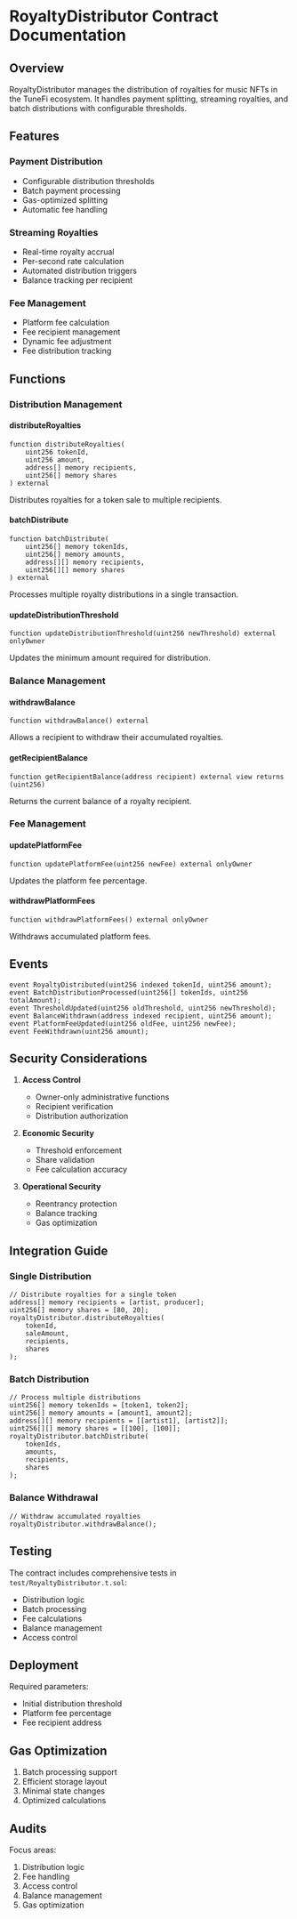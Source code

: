 # RoyaltyDistributor Contract Documentation

## Overview
RoyaltyDistributor manages the distribution of royalties for music NFTs in the TuneFi ecosystem. It handles payment splitting, streaming royalties, and batch distributions with configurable thresholds.

## Features

### Payment Distribution
- Configurable distribution thresholds
- Batch payment processing
- Gas-optimized splitting
- Automatic fee handling

### Streaming Royalties
- Real-time royalty accrual
- Per-second rate calculation
- Automated distribution triggers
- Balance tracking per recipient

### Fee Management
- Platform fee calculation
- Fee recipient management
- Dynamic fee adjustment
- Fee distribution tracking

## Functions

### Distribution Management

#### distributeRoyalties
```solidity
function distributeRoyalties(
    uint256 tokenId,
    uint256 amount,
    address[] memory recipients,
    uint256[] memory shares
) external
```
Distributes royalties for a token sale to multiple recipients.

#### batchDistribute
```solidity
function batchDistribute(
    uint256[] memory tokenIds,
    uint256[] memory amounts,
    address[][] memory recipients,
    uint256[][] memory shares
) external
```
Processes multiple royalty distributions in a single transaction.

#### updateDistributionThreshold
```solidity
function updateDistributionThreshold(uint256 newThreshold) external onlyOwner
```
Updates the minimum amount required for distribution.

### Balance Management

#### withdrawBalance
```solidity
function withdrawBalance() external
```
Allows a recipient to withdraw their accumulated royalties.

#### getRecipientBalance
```solidity
function getRecipientBalance(address recipient) external view returns (uint256)
```
Returns the current balance of a royalty recipient.

### Fee Management

#### updatePlatformFee
```solidity
function updatePlatformFee(uint256 newFee) external onlyOwner
```
Updates the platform fee percentage.

#### withdrawPlatformFees
```solidity
function withdrawPlatformFees() external onlyOwner
```
Withdraws accumulated platform fees.

## Events

```solidity
event RoyaltyDistributed(uint256 indexed tokenId, uint256 amount);
event BatchDistributionProcessed(uint256[] tokenIds, uint256 totalAmount);
event ThresholdUpdated(uint256 oldThreshold, uint256 newThreshold);
event BalanceWithdrawn(address indexed recipient, uint256 amount);
event PlatformFeeUpdated(uint256 oldFee, uint256 newFee);
event FeeWithdrawn(uint256 amount);
```

## Security Considerations

1. **Access Control**
   - Owner-only administrative functions
   - Recipient verification
   - Distribution authorization

2. **Economic Security**
   - Threshold enforcement
   - Share validation
   - Fee calculation accuracy

3. **Operational Security**
   - Reentrancy protection
   - Balance tracking
   - Gas optimization

## Integration Guide

### Single Distribution
```solidity
// Distribute royalties for a single token
address[] memory recipients = [artist, producer];
uint256[] memory shares = [80, 20];
royaltyDistributor.distributeRoyalties(
    tokenId,
    saleAmount,
    recipients,
    shares
);
```

### Batch Distribution
```solidity
// Process multiple distributions
uint256[] memory tokenIds = [token1, token2];
uint256[] memory amounts = [amount1, amount2];
address[][] memory recipients = [[artist1], [artist2]];
uint256[][] memory shares = [[100], [100]];
royaltyDistributor.batchDistribute(
    tokenIds,
    amounts,
    recipients,
    shares
);
```

### Balance Withdrawal
```solidity
// Withdraw accumulated royalties
royaltyDistributor.withdrawBalance();
```

## Testing

The contract includes comprehensive tests in `test/RoyaltyDistributor.t.sol`:
- Distribution logic
- Batch processing
- Fee calculations
- Balance management
- Access control

## Deployment

Required parameters:
- Initial distribution threshold
- Platform fee percentage
- Fee recipient address

## Gas Optimization

1. Batch processing support
2. Efficient storage layout
3. Minimal state changes
4. Optimized calculations

## Audits

Focus areas:
1. Distribution logic
2. Fee handling
3. Access control
4. Balance management
5. Gas optimization
